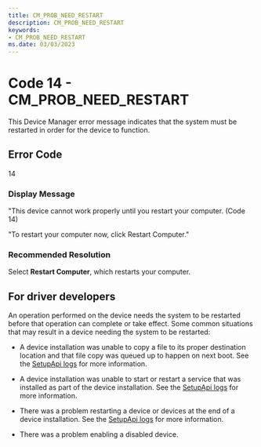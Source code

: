 ```yaml
---
title: CM_PROB_NEED_RESTART
description: CM_PROB_NEED_RESTART
keywords:
- CM_PROB_NEED_RESTART
ms.date: 03/03/2023
---
```


# Code 14 - CM_PROB_NEED_RESTART

This Device Manager error message indicates that the system must be restarted in order for the device to function.

## Error Code

14

### Display Message

"This device cannot work properly until you restart your computer. (Code 14)

"To restart your computer now, click Restart Computer."

### Recommended Resolution

Select **Restart Computer**, which restarts your computer.

## For driver developers

An operation performed on the device needs the system to be restarted before that operation can complete or take effect.  Some common situations that may result in a device needing the system to be restarted:

- A device installation was unable to copy a file to its proper destination location and that file copy was queued up to happen on next boot. See the [SetupApi logs](setupapi-text-logs.md) for more information.

- A device installation was unable to start or restart a service that was installed as part of the device installation. See the [SetupApi logs](setupapi-text-logs.md) for more information.

- There was a problem restarting a device or devices at the end of a device installation. See the [SetupApi logs](setupapi-text-logs.md) for more information.

- There was a problem enabling a disabled device.
